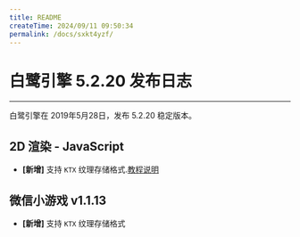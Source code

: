 ```yaml
---
title: README
createTime: 2024/09/11 09:50:34
permalink: /docs/sxkt4yzf/
---
```

# 白鹭引擎 5.2.20 发布日志

---

白鹭引擎在 2019年5月28日，发布 5.2.20 稳定版本。

## 2D 渲染 - JavaScript 
- **[新增]** 支持 `KTX` 纹理存储格式.[教程说明](../../bitmapTexture/ktx/README.md)

## 微信小游戏 v1.1.13
- **[新增]** 支持 `KTX` 纹理存储格式
